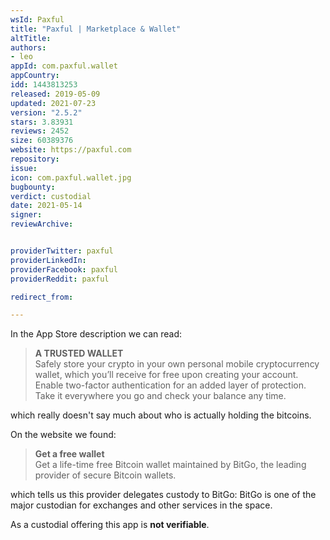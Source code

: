 ```yaml
---
wsId: Paxful
title: "Paxful | Marketplace & Wallet"
altTitle: 
authors:
- leo
appId: com.paxful.wallet
appCountry: 
idd: 1443813253
released: 2019-05-09
updated: 2021-07-23
version: "2.5.2"
stars: 3.83931
reviews: 2452
size: 60389376
website: https://paxful.com
repository: 
issue: 
icon: com.paxful.wallet.jpg
bugbounty: 
verdict: custodial
date: 2021-05-14
signer: 
reviewArchive:


providerTwitter: paxful
providerLinkedIn: 
providerFacebook: paxful
providerReddit: paxful

redirect_from:

---
```


In the App Store description we can read:

> **A TRUSTED WALLET**<br>
  Safely store your crypto in your own personal mobile cryptocurrency wallet,
  which you’ll receive for free upon creating your account. Enable two-factor
  authentication for an added layer of protection. Take it everywhere you go and
  check your balance any time.

which really doesn't say much about who is actually holding the bitcoins.

On the website we found:

> **Get a free wallet**<br>
  Get a life-time free Bitcoin wallet maintained by BitGo, the leading provider
  of secure Bitcoin wallets.

which tells us this provider delegates custody to BitGo: BitGo is one of the
major custodian for exchanges and other services in the space.

As a custodial offering this app is **not verifiable**.
